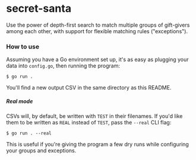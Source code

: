 # secret-santa

Use the power of depth-first search to match multiple groups of gift-givers among each other, with support for flexible matching rules ("exceptions").

### How to use

Assuming you have a Go environment set up, it's as easy as plugging your data into `config.go`, then running the program:

```
$ go run .
```

You'll find a new output CSV in the same directory as this README.

##### Real mode

CSVs will, by default, be written with `TEST` in their filenames. If you'd like them to be written as `REAL` instead of `TEST`, pass the `--real` CLI flag:

```
$ go run . --real
```

This is useful if you're giving the program a few dry runs while configuring your groups and exceptions.